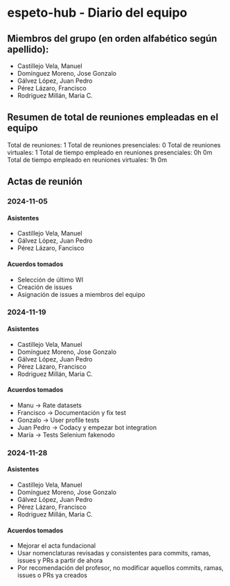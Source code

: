 # espeto-hub - Diario del equipo

## Miembros del grupo (en orden alfabético según apellido):
- Castillejo Vela, Manuel
- Domínguez Moreno, Jose Gonzalo
- Gálvez López, Juan Pedro
- Pérez Lázaro, Francisco
- Rodriguez Millán, Maria C.

## Resumen de total de reuniones empleadas en el equipo
Total de reuniones: 1
Total de reuniones presenciales: 0
Total de reuniones virtuales: 1
Total de tiempo empleado en reuniones presenciales: 0h 0m
Total de tiempo empleado en reuniones virtuales: 1h 0m

## Actas de reunión

### 2024-11-05

#### Asistentes

- Castillejo Vela, Manuel
- Gálvez López, Juan Pedro
- Pérez Lázaro, Fancisco

#### Acuerdos tomados

- Selección de último WI
- Creación de issues
- Asignación de issues a miembros del equipo

### 2024-11-19

#### Asistentes

- Castillejo Vela, Manuel
- Domínguez Moreno, Jose Gonzalo
- Gálvez López, Juan Pedro
- Pérez Lázaro, Francisco
- Rodriguez Millán, Maria C.

#### Acuerdos tomados

- Manu -> Rate datasets
- Francisco -> Documentación y fix test
- Gonzalo -> User profile tests
- Juan Pedro -> Codacy y empezar bot integration
- María -> Tests Selenium fakenodo

### 2024-11-28

#### Asistentes

- Castillejo Vela, Manuel
- Domínguez Moreno, Jose Gonzalo
- Gálvez López, Juan Pedro
- Pérez Lázaro, Francisco
- Rodriguez Millán, Maria C.

#### Acuerdos tomados

- Mejorar el acta fundacional
- Usar nomenclaturas revisadas y consistentes para commits, ramas, issues y PRs a partir de ahora
- Por recomendación del profesor, no modificar aquellos commits, ramas, issues o PRs ya creados
